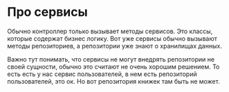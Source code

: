 # Про сервисы

Обычно контроллер только вызывает методы сервисов. Это классы, которые содержат бизнес логику. Вот уже сервисы обычно вызывают методы репозиториев, а репозитории уже знают о хранилищах данных.

Важно тут понимать, что сервисы не могут внедрять репозитории не своей сущности, обычно это считают не очень хорошим решением. То есть есть у нас сервис пользователей, в нем есть репозиторий пользователей, это ок. Но вот репозитория книжек там быть не может.